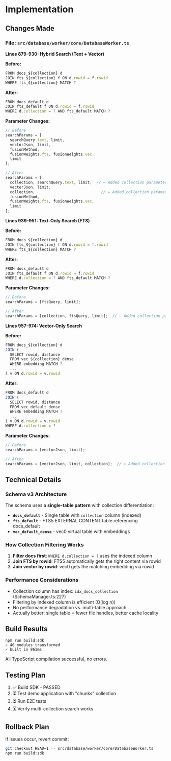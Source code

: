# Implementation

## Changes Made

### File: `src/database/worker/core/DatabaseWorker.ts`

**Lines 879-930: Hybrid Search (Text + Vector)**

**Before:**
```typescript
FROM docs_${collection} d
JOIN fts_${collection} f ON d.rowid = f.rowid
WHERE fts_${collection} MATCH ?
```

**After:**
```typescript
FROM docs_default d
JOIN fts_default f ON d.rowid = f.rowid
WHERE d.collection = ? AND fts_default MATCH ?
```

**Parameter Changes:**
```typescript
// Before
searchParams = [
  searchQuery.text, limit,
  vectorJson, limit,
  fusionMethod,
  fusionWeights.fts, fusionWeights.vec,
  limit
];

// After
searchParams = [
  collection, searchQuery.text, limit,  // ← Added collection parameter
  vectorJson, limit,
  collection,                             // ← Added collection parameter for vec_results
  fusionMethod,
  fusionWeights.fts, fusionWeights.vec,
  limit
];
```

**Lines 939-951: Text-Only Search (FTS)**

**Before:**
```typescript
FROM docs_${collection} d
JOIN fts_${collection} f ON d.rowid = f.rowid
WHERE fts_${collection} MATCH ?
```

**After:**
```typescript
FROM docs_default d
JOIN fts_default f ON d.rowid = f.rowid
WHERE d.collection = ? AND fts_default MATCH ?
```

**Parameter Changes:**
```typescript
// Before
searchParams = [ftsQuery, limit];

// After
searchParams = [collection, ftsQuery, limit];  // ← Added collection parameter
```

**Lines 957-974: Vector-Only Search**

**Before:**
```typescript
FROM docs_${collection} d
JOIN (
  SELECT rowid, distance
  FROM vec_${collection}_dense
  WHERE embedding MATCH ?
  ...
) v ON d.rowid = v.rowid
```

**After:**
```typescript
FROM docs_default d
JOIN (
  SELECT rowid, distance
  FROM vec_default_dense
  WHERE embedding MATCH ?
  ...
) v ON d.rowid = v.rowid
WHERE d.collection = ?
```

**Parameter Changes:**
```typescript
// Before
searchParams = [vectorJson, limit];

// After
searchParams = [vectorJson, limit, collection];  // ← Added collection parameter
```

## Technical Details

### Schema v3 Architecture

The schema uses a **single-table pattern** with collection differentiation:

- **`docs_default`** - Single table with `collection` column (indexed)
- **`fts_default`** - FTS5 EXTERNAL CONTENT table referencing docs_default
- **`vec_default_dense`** - vec0 virtual table with embeddings

### How Collection Filtering Works

1. **Filter docs first**: `WHERE d.collection = ?` uses the indexed column
2. **Join FTS by rowid**: FTS5 automatically gets the right content via rowid
3. **Join vector by rowid**: vec0 gets the matching embedding via rowid

### Performance Considerations

- Collection column has index: `idx_docs_collection` (SchemaManager.ts:227)
- Filtering by indexed column is efficient (O(log n))
- No performance degradation vs. multi-table approach
- Actually better: single table = fewer file handles, better cache locality

## Build Results

```
npm run build:sdk
✓ 46 modules transformed
✓ built in 861ms
```

All TypeScript compilation successful, no errors.

## Testing Plan

1. ✅ Build SDK - PASSED
2. ⏳ Test demo application with "chunks" collection
3. ⏳ Run E2E tests
4. ⏳ Verify multi-collection search works

## Rollback Plan

If issues occur, revert commit:
```bash
git checkout HEAD~1 -- src/database/worker/core/DatabaseWorker.ts
npm run build:sdk
```
